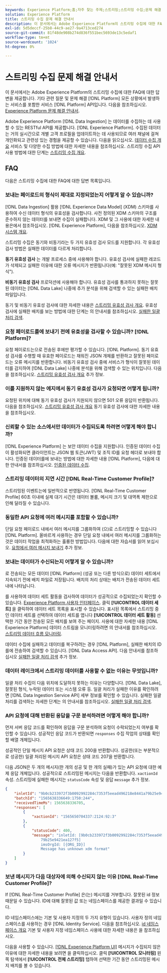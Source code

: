 ```yaml
---
keywords: Experience Platform;홈;자주 찾는 주제;스트리밍;스트리밍 수집;문제 해결;스트리밍 수집 문제 해결;스트리밍 수집 faq;faq;
solution: Experience Platform
title: 스트리밍 수집 문제 해결 안내서
description: 이 문서에서는 Adobe Experience Platform의 스트리밍 수집에 대한 FAQ에 대한 답변을 제공합니다.
exl-id: 5d5deccf-25b8-44c9-ae27-9a4713ced274
source-git-commit: 81f48de908b274d836f551bec5693de13c5edaf1
workflow-type: tm+mt
source-wordcount: '1024'
ht-degree: 0%

---
```


# 스트리밍 수집 문제 해결 안내서

이 문서에서는 Adobe Experience Platform의 스트리밍 수집에 대한 FAQ에 대한 답변을 제공합니다. 기타 관련 질문 및 문제 해결 [!DNL Platform] 모든 상황에서 발생하는 서비스를 포함한 서비스 [!DNL Platform] API입니다. 다음을 참조하십시오. [Experience Platform 문제 해결 안내서](../../landing/troubleshooting.md).

Adobe Experience Platform [!DNL Data Ingestion] 는 데이터를 수집하는 데 사용할 수 있는 RESTful API를 제공합니다. [!DNL Experience Platform]. 수집된 데이터는 거의 실시간으로 개별 고객 프로필을 업데이트하는 데 사용되므로 여러 채널에 걸쳐 개인화되고 관련성 있는 경험을 제공할 수 있습니다. 다음을 읽으십시오. [데이터 수집 개요](../home.md) 서비스 및 다양한 수집 방법에 대한 자세한 내용을 참조하십시오. 스트리밍 수집 API 사용 방법에 대한 단계는 [스트리밍 수집 개요](../streaming-ingestion/overview.md).

## FAQ

다음은 스트리밍 수집에 대한 FAQ에 대한 답변 목록입니다.

### 보내는 페이로드의 형식이 제대로 지정되었는지 어떻게 알 수 있습니까?

[!DNL Data Ingestion] 활용 [!DNL Experience Data Model] (XDM) 스키마를 사용하여 수신 데이터 형식의 유효성을 검사합니다. 사전 정의된 XDM 스키마의 구조를 준수하지 않는 데이터를 보내면 수집이 실패합니다. XDM 및 그 사용에 대한 자세한 내용은에서 참조하십시오. [!DNL Experience Platform], 다음을 참조하십시오. [XDM 시스템 개요](../../xdm/home.md).

스트리밍 수집은 동기와 비동기라는 두 가지 유효성 검사 모드를 지원합니다. 각 유효성 검사 방법은 실패한 데이터를 다르게 처리합니다.

**동기 유효성 검사** 는 개발 프로세스 중에 사용해야 합니다. 유효성 검사에 실패한 레코드가 삭제되고 실패한 이유에 대한 오류 메시지가 반환됩니다(예: &quot;잘못된 XDM 메시지 형식&quot;).

**비동기 유효성 검사** 프로덕션에 사용해야 합니다. 유효성 검사를 통과하지 못하는 잘못된 데이터는 [!DNL Data Lake] 나중에 추가 분석을 위해 검색할 수 있는 실패한 배치 파일입니다.

동기 및 비동기 유효성 검사에 대한 자세한 내용은 [스트리밍 유효성 검사 개요](../quality/streaming-validation.md). 유효성 검사에 실패한 배치를 보는 방법에 대한 단계는 의 안내서를 참조하십시오. [실패한 일괄 처리 검색](../quality/retrieve-failed-batches.md).

### 요청 페이로드를에 보내기 전에 유효성을 검사할 수 있습니까? [!DNL Platform]?

요청 페이로드는으로 전송된 후에만 평가할 수 있습니다. [!DNL Platform]. 동기 유효성 검사를 수행할 때 유효한 페이로드는 채워진 JSON 개체를 반환하고 잘못된 페이로드는 오류 메시지를 반환합니다. 비동기 유효성 검사 중에 서비스가 형식이 잘못된 데이터를 감지하여 [!DNL Data Lake] 나중에 분석을 위해 검색할 수 있는 위치입니다. 다음을 참조하십시오. [스트리밍 유효성 검사 개요](../quality/streaming-validation.md) 추가 정보.

### 이를 지원하지 않는 에지에서 동기 유효성 검사가 요청되면 어떻게 됩니까?

요청된 위치에 대해 동기 유효성 검사가 지원되지 않으면 501 오류 응답이 반환됩니다. 다음을 참조하십시오. [스트리밍 유효성 검사 개요](../quality/streaming-validation.md) 동기 유효성 검사에 대한 자세한 내용을 참조하십시오.

### 신뢰할 수 있는 소스에서만 데이터가 수집되도록 하려면 어떻게 해야 합니까?

[!DNL Experience Platform] 는 보안 데이터 수집을 지원합니다. 인증된 데이터 수집이 활성화되면 클라이언트는 JSON 웹 토큰(JWT) 및 조직 ID를 요청 헤더로 보내야 합니다. 인증된 데이터를에 보내는 방법에 대한 자세한 내용 [!DNL Platform], 다음에 대한 안내서를 참조하십시오. [인증된 데이터 수집](../tutorials/create-authenticated-streaming-connection.md).

### 스트리밍 데이터의 지연 시간 [!DNL Real-Time Customer Profile]?

스트리밍된 이벤트는에 일반적으로 반영됩니다. [!DNL Real-Time Customer Profile] 60초 이내에 실제 대기 시간은 데이터 볼륨, 메시지 크기 및 대역폭 제한으로 인해 달라질 수 있습니다.

### 동일한 API 요청에 여러 메시지를 포함할 수 있습니까?

단일 요청 페이로드 내에서 여러 메시지를 그룹화하여 (으)로 스트리밍할 수 있습니다 [!DNL Platform]. 올바르게 사용하는 경우 단일 요청 내에서 여러 메시지를 그룹화하는 것은 데이터 작업을 최적화하는 훌륭한 방법입니다. 다음에 대한 자습서를 읽어 보십시오. [요청에서 여러 메시지 보내기](../tutorials/streaming-multiple-messages.md) 추가 정보.

### 보내는 데이터가 수신되는지 어떻게 알 수 있습니까?

로 전송되는 모든 데이터 [!DNL Platform] (성공 또는 다른 방식으로) 데이터 세트에서 지속되기 전에 배치 파일로 저장됩니다. 배치의 처리 상태는 배치가 전송된 데이터 세트 내에 나타납니다.

를 사용하여 데이터 세트 활동을 검사하여 데이터가 성공적으로 수집되었는지 확인할 수 있습니다. [Experience Platform 사용자 인터페이스](https://platform.adobe.com). 클릭 **[!UICONTROL 데이터 세트]** 을 클릭하여 데이터 세트 목록을 표시할 수 있습니다. 표시된 목록에서 스트리밍 중인 데이터 세트를 선택하여 데이터 세트를 엽니다 **[!UICONTROL 데이터 세트 활동]** 선택한 기간 동안 전송된 모든 배치를 보여 주는 페이지. 사용에 대한 자세한 내용 [!DNL Experience Platform] 데이터 스트림을 모니터링하려면 의 안내서를 참조하십시오. [스트리밍 데이터 흐름 모니터링](../quality/monitor-data-ingestion.md).

데이터 수집에 실패하고 데이터를 복구하려는 경우 [!DNL Platform], 실패한 배치의 ID를에 전송하여 검색할 수 있습니다. [!DNL Data Access API]. 다음 안내서를 참조하십시오 [실패한 일괄 처리 검색](../quality/retrieve-failed-batches.md) 추가 정보.

### 데이터 레이크에서 스트리밍 데이터를 사용할 수 없는 이유는 무엇입니까?

일괄 처리 수집이 다음 위치에 도달하지 못하는 이유는 다양합니다. [!DNL Data Lake], 잘못된 형식, 누락된 데이터 또는 시스템 오류 등. 일괄 처리가 실패한 이유를 확인하려면 [!DNL Data Ingestion Service API] 세부 정보를 확인할 수 있습니다. 실패한 일괄 처리를 검색하는 자세한 단계는 의 안내서를 참조하십시오. [실패한 일괄 처리 검색](../quality/retrieve-failed-batches.md).

### API 요청에 대해 반환된 응답을 구문 분석하려면 어떻게 해야 합니까?

먼저 서버 응답 코드를 확인하여 응답을 구문 분석하여 요청이 수락되었는지 여부를 확인할 수 있습니다. 성공적인 응답 코드가 반환되면 `responses` 수집 작업의 상태를 확인할 배열 개체입니다.

성공적인 단일 메시지 API 요청은 상태 코드 200을 반환합니다. 성공한(또는 부분적으로 성공한) 일괄 처리된 메시지 API 요청은 상태 코드 207을 반환합니다.

다음 JSON은 두 개의 메시지(한 개의 성공 및 한 개의 실패)가 있는 API 요청에 대한 예제 응답 개체입니다. 성공적으로 스트리밍된 메시지는 다음을 반환합니다. `xactionId` 속성. 스트리밍에 실패한 메시지는 `statusCode` 속성 및 응답 `message` 추가 정보.

```JSON
{
    "inletId": "9b0cb233972f3b0092992284c7353f5eead496218e8441a79b25e9421ea127f5",
    "batchId": "1565638336649:1750:244",
    "receivedTimeMs": 1565638336705,
    "responses": [
        {
            "xactionId": "1565650704337:2124:92:3"
        },
        {
            "statusCode": 400,
            "message": "inletId: [9b0cb233972f3b0092992284c7353f5eead496218e8441a
                79b25e9421ea127f5] 
                imsOrgId: [{ORG_ID}] 
                Message has unknown xdm format"
        }
    ]
}
```

### 보낸 메시지가 다음 대상자에 의해 수신되지 않는 이유 [!DNL Real-Time Customer Profile]?

If [!DNL Real-Time Customer Profile] 은(는) 메시지를 거부합니다. 잘못된 id 정보 때문일 수 있습니다. ID에 대해 잘못된 값 또는 네임스페이스를 제공한 결과일 수 있습니다.

ID 네임스페이스에는 기본 및 사용자 지정의 두 가지 유형이 있습니다. 사용자 정의 네임스페이스를 사용하는 경우 [!DNL Identity Service]. 다음을 참조하십시오. [id 네임스페이스 개요](../../identity-service/namespaces.md) 기본 및 사용자 지정 네임스페이스 사용에 대한 자세한 내용은 을 참조하십시오.

다음을 사용할 수 있습니다. [[!DNL Experience Platform UI]](https://platform.adobe.com) 메시지가 수집되지 않은 이유에 대한 자세한 내용을 보려면 을 클릭하십시오. 클릭 **[!UICONTROL 모니터링]** 왼쪽 탐색에서 **[!UICONTROL 전체 스트리밍]** 탭하여 선택한 기간 동안 스트리밍된 메시지 배치를 볼 수 있습니다.
